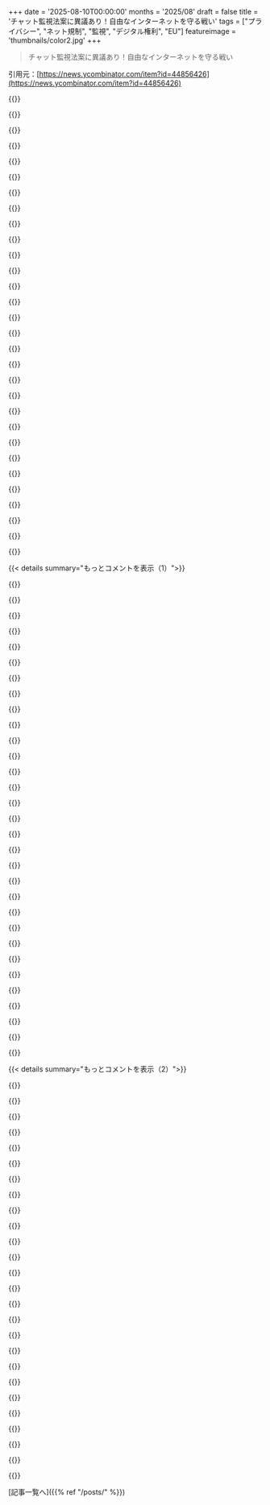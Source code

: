 +++
date = '2025-08-10T00:00:00'
months = '2025/08'
draft = false
title = 'チャット監視法案に異議あり！自由なインターネットを守る戦い'
tags = ["プライバシー", "ネット規制", "監視", "デジタル権利", "EU"]
featureimage = 'thumbnails/color2.jpg'
+++

> チャット監視法案に異議あり！自由なインターネットを守る戦い

引用元：[https://news.ycombinator.com/item?id=44856426](https://news.ycombinator.com/item?id=44856426)




{{<matomeQuote body="欧州議会がポルノの強制年齢確認と、それに違反したら懲役刑っていう法律に賛成したんだ。Amendment 186っていう修正案で、なぜか報道機関や団体もほとんど見逃してるみたい。承認された条文には「オンラインでポルノコンテンツを配布する際、子供がアクセスするのを効果的に防ぐための堅牢で効果的な年齢確認ツールを導入しない場合、最低1年の最長懲役刑が科せられる」って書いてある。まだ法律にはなってないけど、ほとんど第2読会には行かないだろうから、このまま法制化されそうだよ。これは阻止しなくちゃね！<br>[1] https://www.europarl.europa.eu/doceo/document/TA-10-2025-011..." userName="throwaway89201" createdAt="2025/08/10 20:34:54" color="#ff5c5c">}}




{{<matomeQuote body="個人的にはポルノの年齢確認には賛成だよ。でも、Redditみたいにほとんど何でもかんでも年齢確認するってのは最悪だと思うね。" userName="steve_taylor" createdAt="2025/08/11 02:59:18" color="">}}




{{<matomeQuote body="それは逆だと思うな。ポルノに実害があるって誰も証明してないけど、SNSはティーンエイジャーをめちゃくちゃにしてるじゃん。子どもたちがSNSでいじめられたり、もっとひどい目に遭うくらいならポルノを見る方がマシだよ。それにFacebookやRedditならクレジットカードでの年齢確認とかもまだ信用できるけど、ポルノサイトに個人情報なんて絶対渡したくないし。マジでバカげた法律だ。" userName="IshKebab" createdAt="2025/08/11 08:01:13" color="#45d325">}}




{{<matomeQuote body="「最大で少なくとも1年」って？法律がこんなに矛盾してるなんて、何か賞でももらえるの？" userName="MrDrMcCoy" createdAt="2025/08/10 20:50:05" color="">}}




{{<matomeQuote body="＞ポルノに実害があるって誰も証明してない<br>それはごまかしで嘘だよ。ポルノが現実の関係を反映してないし、感情的な満足感がないから、常習者はどんどん極端で不快でニッチなコンテンツにハマっていくのは常識だ。それが成長期のティーンエイジャーにどんな影響を与えるか想像してみてよ。大人にとっても有害だね。でも、政府による管理、検閲、インターネットの集中化は解決策じゃない。IDチェックは子供を守らないし、自由で開かれたインターネットを破壊するだけだよ。" userName="uyzstvqs" createdAt="2025/08/11 10:04:19" color="#38d3d3">}}




{{<matomeQuote body="メンバー国がこれを国内法に落とし込むんだよ。だから、彼らは最大で1年以上の刑罰を導入する必要があるってこと（ただし、1年未満はダメ）。判事が適用する最終的な法律は「最大で例えば14ヶ月」って読むことになるんだよ。" userName="throwaway89201" createdAt="2025/08/10 20:59:12" color="#ff33a1">}}




{{<matomeQuote body="最大が1年なら、それ以上にはならないんじゃないの？" userName="ryankrage77" createdAt="2025/08/10 21:27:36" color="">}}




{{<matomeQuote body="「最高刑罰は最低でも1年でなければならない」って意味みたいだね。つまり、メンバー国は最高刑罰を1年未満に設定できないってこと。ややこしいけど、そう解釈するしかないね。" userName="rkomorn" createdAt="2025/08/10 21:29:10" color="">}}




{{<matomeQuote body="EUは個人情報を保護すると言いつつ、銀行などの信頼できる機関だけがアクセスできるとか言って、結局は怪しいサイトにアップロードさせる気かよって皮肉ってるんだね。濫用や個人情報盗難を防ぐって言ってるけど、結局は利用されそう。" userName="torginus" createdAt="2025/08/11 11:41:03" color="">}}




{{<matomeQuote body="InstagramやTikTokとかのSNSに年齢制限をかけるのは、ティーンエイジャーのメンタルヘルスに良いかもしれないって思うわ。" userName="ngruhn" createdAt="2025/08/11 03:16:55" color="">}}




{{<matomeQuote body="ポルノが実際の人間関係を代表してないってのは、当たり前じゃん。バットマンが実在する億万長者じゃないって言うのと同じだよ。ポルノが感情的に満たされないとか、エスカレートするって言うけど、それって「常識」じゃないし嘘だよ。ほとんどの人がポルノ見てるのに、何が問題なんだ？" userName="IshKebab" createdAt="2025/08/11 10:10:12" color="">}}




{{<matomeQuote body="そうだよな。でも、こんな「犯罪」でたった1分でも刑務所に入ること自体、ありえない話だろ。" userName="H8crilA" createdAt="2025/08/11 01:00:55" color="">}}




{{<matomeQuote body="この法律で価値があるものは何も失われないって言うけどさ、ポルノが俺にとって悪いって決めたからって、プライバシーの価値がなくなるわけじゃないだろ？" userName="snozolli" createdAt="2025/08/11 01:12:49" color="">}}




{{<matomeQuote body="製作してる奴らを追及しろよ。サービスやインフラ提供者を煩わせるのはやめろって。そんなことするのは怠慢か、それとも悪意があるのかどっちかだろ。" userName="mathiaspoint" createdAt="2025/08/11 01:03:45" color="">}}




{{<matomeQuote body="もう少し詳しく説明すると、この記事の3条2項aは議会が追加したんだ（委員会提案じゃない）。でも、同条1項は「加盟国は、2項から8項で言及される意図的な行為が罰せられるよう必要な措置を取るものとする」って変更されてるんだよ。つまり、年齢確認なしでポルノを置く意図的な行為だけを意味してるのか？忘れたふりすればいいのか？どうやって意図的な行為を証明するんだ？過失や重過失ってのもあるから、頼まれてもやらなかった場合にそうなるってことかな。" userName="Svip" createdAt="2025/08/11 08:52:21" color="#38d3d3">}}




{{<matomeQuote body="ポルノ動画にたくさん触れると、感受性が低くなって、より過激で特殊なコンテンツじゃないと興奮しなくなるって研究結果があるんだって。ポルノサイトがインセストとかエキシビジョニズム、非同意のインタラクションとか身体的虐待まで促進してるのを見れば明らかだよね。こういうのが健全な関係に居場所がないのは当たり前で、特に影響されやすいティーンエイジャーが定期的に見ると、こういう行為が普通だと認識するようになるってのは基本的な心理学だ。ほとんどの大人がポルノ見てるし、若い世代で深刻な孤独の流行や「フックアップ文化」の増加があるけど、これって偶然なのかな？<br>[1] https://pmc.ncbi.nlm.nih.gov/articles/PMC5039517/<br>[2] Just go to one of those websites. I’m not going to do that, neither am I going to link to that here.<br>[3] https://www.statista.com/statistics/1402222/us-adults-pornog..." userName="uyzstvqs" createdAt="2025/08/11 11:01:17" color="#785bff">}}




{{<matomeQuote body="親が望めば、子供の利用を制限できるんだよ。俺は自分の子供たちを監視して、テクノロジーの適切な使い方を教えたいし、もちろん性教育もね。だって、18歳になるまでポルノサイトを禁止したって、問題が解決するわけじゃないだろ。教育が大事なんだよ。残念ながら、性とか他のことに関しても、まだ1900年代のメンタリティが残ってるよな。今日の18歳なんてほとんどがもう童貞じゃないのに、ポルノは見ちゃダメってか？まあ、そんな感じだよな。" userName="alerighi" createdAt="2025/08/11 07:44:24" color="#38d3d3">}}




{{<matomeQuote body="俺、この法案にちょっと賛成してるんだけど、俺って頭おかしいのかな？インターネット上のアダルトコンテンツへのアクセスしやすさは、マジで大問題だと思うんだけど。" userName="gershy" createdAt="2025/08/11 14:10:38" color="">}}




{{<matomeQuote body="研究を何も示さずに「ポルノは無害だ」なんて言い切って、こっちに「有害じゃないって証明しろ」って求めるの、マジ勘弁してくれよな。最初に「無害だ」って言ったのはお前なんだから、証明責任はお前にあるんだぜ。" userName="ost-ing" createdAt="2025/08/11 11:17:49" color="">}}




{{<matomeQuote body="意図的な行為って、検察官にとっては朝飯前だろ。Dropboxのパスワード忘れちゃった！みたいなのは別として、年齢確認しないポルノサイトが意図的じゃないって言い張るのは無理あると思うぜ。" userName="NoboruWataya" createdAt="2025/08/11 10:17:13" color="#785bff">}}




{{<matomeQuote body="ヨーロッパ委員会は、EU全体で使える統一的な年齢認証の仕組みを開発中らしいぜ。https://ageverification.dev/ に詳細があるけど、これはユーザーがBigBootyXXX.comみたいなサイトでパスポートとかアカウント不要で、年齢確認システムがTRUE/FALSEを返すって仕組みなんだって。プライバシーに配慮してるんだな。" userName="Lasokki" createdAt="2025/08/11 15:40:21" color="#ff5c5c">}}




{{<matomeQuote body="原則には反対しないけど、こんなのまともにやる方法ないだろ。どれだけセキュアだって言われても、結局脆弱性の温床になるだけだし。ネットでいたちごっこなんて無理なんだよ。どんどん裏サイトに流れるだけで、そこはモデレーションもガバガバになって、内容ももっと過激になるだけだろ。それに検閲の悪い前例にもなるしな。UKではRedditの依存症対策subredditが年齢制限された例もあるし、もっとひどくなるぜ。" userName="microsoftedging" createdAt="2025/08/11 14:37:41" color="#45d325">}}




{{<matomeQuote body="この法律が好きじゃないとしても（俺はどっちでもいいけど）、法律が破られたら個人が責任を負うべきって原則は大事だと思うぜ。じゃないと、結局罰金だけで済んで、企業は違反し放題になっちゃう。例えば、Experianの連中は、データ侵害のせいで牢屋に行くべきだったと思うね。" userName="bigfudge" createdAt="2025/08/11 11:35:34" color="#785bff">}}




{{<matomeQuote body="同感だよ。もし年齢認証法が必要なら、ポルノサイトより一定規模以上のSNSに適用すべきだね。でもID必須はダメだよ。それより、ウェブサイトがヘッダーでコンテンツの種類をタグ付けして、ネットワークレベル（ファイアウォールとか）やデバイスレベルでサードパーティのフィルタリングソリューションを使う方がずっといいと思うぜ。" userName="fc417fc802" createdAt="2025/08/11 04:27:03" color="#ff5c5c">}}




{{<matomeQuote body="「最長期間」ってのは特定の法的概念で、「最低1年」は数値的な制約のことだろ。言い換えれば、`if(maxTerm ＞= 1) { // law implementation OK! }`ってことさ。" userName="TeMPOraL" createdAt="2025/08/11 11:41:32" color="">}}




{{<matomeQuote body="結局、「子供のために」ってのは、あらゆる悪い行いを正当化するために昔から使われてきた口実なんだよな。お前が言うように皮肉な話だよ。あと銀行は一番脆弱だったりする。なんでだろうな？俺がペンテスターだった頃、銀行は主要なクライアントで、コードはダメなことが多かったんだ。だから銀行がプライバシーの模範だって言うのは、二重に皮肉だよな。" userName="sillysaurusx" createdAt="2025/08/11 13:36:39" color="#ff5c5c">}}




{{<matomeQuote body="彼らの混乱は数値比較のやり方じゃなくて、「最長禁固刑」が同時に最低期間も含むのはどういう意味かってことだろ。「最長期間」ってのが、実際に誰かが投獄される一番長い期間じゃないなら、それって一体なんなんだ？もっと短い期間もあるってことなのか？" userName="rimunroe" createdAt="2025/08/11 14:03:53" color="">}}




{{<matomeQuote body="EU市民として、EU議会が全ての国に法律を押し付けることにめっちゃ腹が立ってるよ。もう独立国家なんてないのか？連邦政府と州の違いもほとんどないじゃん。まるで占領されてるみたいだ。" userName="throwaway274592" createdAt="2025/08/11 14:15:43" color="#ff5c5c">}}




{{<matomeQuote body="俺はフランス人だけど、どの馬鹿も、自称左派ですら賛成してるよ。GrapheneOS (https://grapheneos.org/donate)に毎月寄付する以外、何もできない。俺にとって民主主義は死んだ。" userName="Disposal8433" createdAt="2025/08/10 19:05:26" color="#38d3d3">}}




{{<matomeQuote body="フランスはインターネットに関してはマジで後退的だよ。状況を悪化させる法律はたいてい全政党が賛成する（隣接権や海賊版対策法とかね）。ちゃんとした理由なんてないと思う。" userName="realusername" createdAt="2025/08/10 19:32:41" color="">}}




{{< details summary="もっとコメントを表示（1）">}}

{{<matomeQuote body="その国はカトリックが主流なんだ。だから、性的なコンテンツに対する厳格な見方と、宗教内の司祭による性的虐待を無視しようとすること、その宗教が司祭たちをかばうことが問題じゃないんだよ。いや、問題なのはインターネットが児童虐待者を生み出しているってこと。それに、アフリカや中東からの移民によるテロ攻撃への人種差別的な恐怖も相まってんだ。君の周りにはたくさんの見て見ぬふりがあるってことだね…" userName="KennyBlanken" createdAt="2025/08/10 19:48:10" color="#38d3d3">}}




{{<matomeQuote body="君が「自称左派」と呼ぶのが何かわからないけど、本当の左派（LFI）はチャット監視を支持してないよ。" userName="medlazik" createdAt="2025/08/10 20:03:14" color="">}}




{{<matomeQuote body="MEPに連絡するのは、少なくとも試す価値がありそうだね。たいていこういうことだと、俺が投票したい政党はすでに俺の望むように投票してくれるんだ。（この場合はさらに良いことに、与党が俺のじゃないのに、俺の国は反対してるんだ。）" userName="Vinnl" createdAt="2025/08/10 20:00:39" color="">}}




{{<matomeQuote body="民主主義を大切にするなら、適当なウェブサイトは信用しない方がいいよ。もちろんフランスの左派（少なくともEELV/LFI）はこれを支持しないだろうね。彼らが何を主張しているか（彼らと他の政党もね）少しでも知っていれば、これは当たり前のはずだよ。もし民主主義が君にとって重要なら、知っておくべきだね。" userName="forty" createdAt="2025/08/10 22:30:22" color="#ff5c5c">}}




{{<matomeQuote body="なんでそれが当たり前なのか、ちょっと説明してくれる？<br>前回確認した時、LFIは賛成でEELVは反対だったよ。https://mepwatch.eu/9/vote.html?v=167712&country=fr" userName="_ache_" createdAt="2025/08/11 22:17:29" color="#ff33a1">}}




{{<matomeQuote body="これって左右の対立じゃないんだよ。プライバシー支持派は右派と反体制左派のミックス。監視を支持してるのは主流派のキャリア政治家で、Ylva Johanssonみたいな左派もいる。Pirate Partyみたいな反体制左派とは違うんだ。これを左右問題にするのはやめようぜ、そうしたら負けるからな。" userName="uyzstvqs" createdAt="2025/08/11 10:19:41" color="#ff5733">}}




{{<matomeQuote body="彼らが”いわゆる左派”って呼んでるのは、たぶんリベラルたちのことだろうね。" userName="OldfieldFund" createdAt="2025/08/10 20:16:06" color="">}}




{{<matomeQuote body="そもそもの原因は広告ベースのソーシャルメディアなんだよ。China以外は誰も規制できなかったせいで、今こうやって過剰修正が起きてる。解決策はMetaやTikTok、YouTubeを規制することだ。それが議論されない限り、両者からパフォーマンス的なバカなことしか出てこないだろうな。" userName="JumpCrisscross" createdAt="2025/08/10 21:36:12" color="#ff33a1">}}




{{<matomeQuote body="いわゆる左派に何を期待する？右派だけが権力や支配を求めると思う？俺の経験だと左派も同じくらい、いやそれ以上に望んでるよ。左派・中道左派は長く権力にいて、それを維持したいんだ。こういう法律は、権力側が支配力を増すのに役立つ。UK版の法律は、すぐに警察の取り締まり動画をブロックしたろ [0]。力のない側は言論統制を支持しない。権力が移ると考えも変わる。だから西側では右が検閲して左が自由の守護者と思われてるけど、それは昔の話で、誰も自分が悪役になったとは認めたくないんだ。政治は一直線じゃなく、蹄鉄（Horseshoe）なんだよ。真ん中にいるのは普通の人々で、両端には権力を求めるSociopathsがいる。歴史上、右のFascistsと左のCommunistsが似たような結果になるのはそのためだ。（非合法政党、集中キャンプ、Genocideとか）。<br>[0] https://www.dailymail.co.uk/news/article-14945805/Online-Saf..." userName="RansomStark" createdAt="2025/08/11 07:55:43" color="#ff5733">}}




{{<matomeQuote body="誰も彼らを”左派”とは呼ばないだろ、特にMacron政権の2期目じゃ。Walkers（とか新しい呼び方）は、右派的な意味でのリベラルとして完全に固まってるしね（”下層”的な意味じゃなく）。" userName="BlueTemplar" createdAt="2025/08/10 21:06:31" color="#785bff">}}




{{<matomeQuote body="左派とか右派って、もはや民主主義の根幹であるリベラルな価値観（伝統的なリベラルとかね）とは関係なくなっちゃったんだよ。自由にコミュニケーションできないと民主主義なんて成り立たないと思う。それは言論の自由だけじゃなくて、匿名性とプライバシーの権利も含まれるんだ。" userName="SilverElfin" createdAt="2025/08/10 21:59:44" color="#45d325">}}




{{<matomeQuote body="PRCのソーシャルメディアにどんな印象持ってて、状況が違うって思うの？俺の経験だと、消費主義とインフルエンサー主義のゴミ溜めだし、欧米メディアと同じくらいフェイクニュースが多いよ。Taiwanにも常に漏れ出してきてるし、特に選挙の時はひどいね。" userName="komali2" createdAt="2025/08/11 01:00:44" color="#45d325">}}




{{<matomeQuote body="フランス人として言わせてもらうと、君は間違ってるよ。フランス人は宗教とか潔癖な考えはないし、ヌーディストビーチもあるくらい。セックスの話も普通にする。だから全然関係ない。フランス人のほとんどは、国に導かれ守られるべき子供なんだよ。国がなければ迷子。ニュースでも”政府が解決してくれない！助けて！”って言うくらい。だから彼らは国家を受け入れる。小さな抗議活動はするけど、結局は国が勝つことが多い。これは学習性無力感で、国家と国民の間の悲しくて毒のある関係なんだ。" userName="rdm_blackhole" createdAt="2025/08/10 20:02:22" color="#38d3d3">}}




{{<matomeQuote body="これって、プロバイダーがメッセージを任意でスキャンするのを許可して、E2E暗号化を壊さない一時的な措置の延長じゃないの？" userName="forty" createdAt="2025/08/12 21:47:54" color="#785bff">}}




{{<matomeQuote body="チャットコントロールは、政府ができて以来ずっと政府の最優先事項だったことに注目してくれ。Roman Empireだって、私的なクラブを革命の元と見て禁止したんだからな。" userName="thaumasiotes" createdAt="2025/08/10 21:05:33" color="#ff5c5c">}}




{{<matomeQuote body="政治家をバカ扱いしてる感じがするね。一般人がもっと監視を望むなんて驚きだけど、もし本当ならなんでだろう？" userName="torginus" createdAt="2025/08/11 11:44:02" color="">}}




{{<matomeQuote body="みんなが監視を望んでるというより、無関心なんだと思う。直接、悪い影響が出ないと誰も気にしないよ。昔から変わらないね。" userName="BaseBaal" createdAt="2025/08/11 12:22:28" color="">}}




{{<matomeQuote body="既成の右翼がプライバシー推進派なの？" userName="mnbpdx" createdAt="2025/08/11 20:59:13" color="">}}




{{<matomeQuote body="アメリカが証明したように、彼らは正しかったんだ。" userName="fc417fc802" createdAt="2025/08/11 04:52:53" color="">}}




{{<matomeQuote body="いずれGrapheneOSも狙われるんだろうね。デバイス利用にハードウェア認証が必須になって、政府公認OSしか使えなくなったり、GrapheneOSみたいな機能を持つデバイス所持で投獄されたりするかも。そんな日が来たら悲しいな。" userName="latentsea" createdAt="2025/08/11 06:36:57" color="#ff33a1">}}




{{<matomeQuote body="みんな、この議論の前提を捨てられないかな？年齢確認の法律は、右派は政府規制に反対だから反対？警察組合がロビー活動した警察予算増額の法律は、左派は政府支出や組合を支持するから賛成？彼らの立場に一貫性はない。その時々の連立で変わるだけだ。" userName="AnthonyMouse" createdAt="2025/08/10 21:42:41" color="#38d3d3">}}




{{<matomeQuote body="それは違う！欧州議会の主要左派政党である「The Left」と「Greens/EFA」はチャット監視に反対してるよ！残念ながらウェブサイトでは議員の立場が国の政府の立場と同じに表示されてたけど、それは明らかにデタラメ！今は修正されたけど、もう手遅れだ…。<br>それにしても、お互いを嫌い合ってるリベラル、反欧州、左翼政党まで含めて、フランスの全MEPが同じ色で塗られてるのを見て、少しは疑わなかった？何かおかしいって気づくべきだよね。" userName="andrepd" createdAt="2025/08/11 10:15:15" color="#ff5c5c">}}




{{<matomeQuote body="代わりにhttps://edri.orgに寄付するのを考えてみて。" userName="fsflover" createdAt="2025/08/10 22:15:31" color="">}}




{{<matomeQuote body="これは新自由主義の終着点を見ているんだと思う。現代の全政党の基本的な合意点だからね。" userName="komali2" createdAt="2025/08/11 01:02:36" color="">}}




{{<matomeQuote body="いわゆる左派は、元のナショナル・ソーシャリストと同じくらい左派だよ。彼らは国家、安全保障、国、メディアに関してほぼ同じ見解を持ってて、ただ全面的な支配を望んでる。それは国に関係なく、自分たちを左派と呼ぶすべての政党に当てはまるね。" userName="miroljub" createdAt="2025/08/11 13:08:02" color="">}}




{{<matomeQuote body="違うよ。MEP全員が賛成してるわけじゃない。国の政府の立場がMEP全員の意見とされてるけど、それっておかしいでしょ。" userName="wazoox" createdAt="2025/08/10 20:05:30" color="#ff33a1">}}




{{<matomeQuote body="そうだよ。『自分でアプリを入れられない団塊世代』と、『プライバシーを理解してる人たち』の戦いって感じ。一般人はその中間だね。" userName="raverbashing" createdAt="2025/08/11 11:44:24" color="">}}




{{<matomeQuote body="これはおかしいよ。MP全員が賛成するなんてありえないし、彼らは何も合意しないんだから。多分、国が支持してるって事実をMP全員に当てはめたんだと思うよ。" userName="thrance" createdAt="2025/08/10 20:59:04" color="#38d3d3">}}




{{<matomeQuote body="このサイトは誤解を招くから注意して。<br>EU CouncilはEU Parliamentより権力があるんだ。Councilがこの規制を推してるけど、サイトはMEPの立場を誤って伝えてるよ。MEPは反対してるだろうけど、議会に止める力があるかは別の話だね。" userName="lucideer" createdAt="2025/08/10 19:47:47" color="#45d325">}}




{{<matomeQuote body="法律を通すにはEU Councilと欧州議会の両方が合意しなきゃいけないんだ。議会は市民を代表する共同立法者なんだよ。Chat Controlについては、デンマークが提案を再燃させて、理事会レベルで支持が大きくなってる。10月14日に急ぎの投票もあるから、理事会レベル以外もターゲットにするのが賢明だね。" userName="x775" createdAt="2025/08/10 20:15:16" color="#38d3d3">}}

{{</details>}}




{{< details summary="もっとコメントを表示（2）">}}

{{<matomeQuote body="EU Parliamentは共同立法者じゃないよ。EU委員会が法案を提案して、議会は承認か拒否しかできないんだ。<br>EU Councilは加盟国、EU CommissionはEU、EU Parliamentは市民を代表してる。アメリカにはEU Commissionみたいな選出されてない機関はないよね。" userName="sampo" createdAt="2025/08/11 09:52:37" color="#785bff">}}




{{<matomeQuote body="これはつまり、議会は法律を撤回できないってことなんだ。委員会が主導しない限り、一度可決されたら撤回できない。IRAがThatcherに言ったように、「君は毎回運が必要だけど、彼らは一度でいい」ってことさ。" userName="andrepd" createdAt="2025/08/11 10:26:30" color="#ff33a1">}}




{{<matomeQuote body="EU Commissionは執行機関だから、アメリカのExecutive Departmentsみたいなものかな。" userName="cccbbbaaa" createdAt="2025/08/11 13:16:01" color="">}}




{{<matomeQuote body="議会に発言権がないって言ってるわけじゃないよ。ウェブサイトのMEPに関する情報が間違ってるって言いたかっただけだからね。" userName="lucideer" createdAt="2025/08/10 21:02:02" color="">}}




{{<matomeQuote body="共同立法者ってのは誤解を招くね。議会はCommissionの提案を承認か拒否しかできないんじゃないかな。一度通れば撤回できない「ラチェット」みたいなものだってことさ。" userName="like_any_other" createdAt="2025/08/11 09:13:19" color="#38d3d3">}}




{{<matomeQuote body="勘違いしてたらごめんね。でも、俺の理解だと法律を提案できるのは欧州理事会（Council）だけで、欧州議会（Parliament）は提案を受け入れるか拒否するだけだろ？<br>EU Council（EU各国首脳会議）：提案する<br>Council of the EU（EU各国閣僚理事会）：提案する<br>EU Commission：立法を提案する<br>EU Parliament：立法を承認する" userName="sampo" createdAt="2025/08/11 09:45:09" color="#ff5c5c">}}




{{<matomeQuote body="君が言ってるのは欧州連合理事会（Council of the EU）のことだろ。欧州理事会（EUCO）は別の機関だよ。細かいことだけどね。<br>https://www.consilium.europa.eu/en/council-eu/decision-makin..." userName="Nemo_bis" createdAt="2025/08/10 22:09:44" color="#ff33a1">}}




{{<matomeQuote body="全く同感だわ。こんなウェブサイトどうやって作ったんだ？EUの仕組みを理解してないに違いない。ドイツが「未定」ってなってるなら欧州理事会（Council）の話だろ。96人の欧州議会議員（MEP）は幅広い政党から選ばれてるんだから、ほとんどの議員はとっくに賛成か反対か決めてるはずだ。" userName="beberlei" createdAt="2025/08/10 19:57:05" color="">}}




{{<matomeQuote body="個人的には、こういう細かいことにこだわりすぎるとメッセージの本質がぼやけると思うんだ。欧州委員会（EC）がこれを推し進めてるのは分かるけど、欧州委員会は国民を代表してない。それは欧州議会議員（MEP）の仕事だろ。だから、各国の欧州議会議員のリストを作って、その国の立場に合わせて色分けするとか、個人的な意見が分かればそれも表示するとかすればいいんじゃないか。" userName="elric" createdAt="2025/08/11 06:40:02" color="#ff5c5c">}}




{{<matomeQuote body="欧州委員会（EC）は国民を代表していない、それは欧州議会議員（MEP）の仕事だというけど、欧州理事会（European Council）は各加盟国の首脳で構成されてるんだぜ。彼らは文字通り、各国で国民に選ばれた人たちだろ。もし彼らが国民を代表してないなら、その国の民主主義が壊れてるってことになる（イギリスみたいな場合は同意するけど）。俺はもっと一般的な話をしてるんだよ。<br>https://www.consilium.europa.eu/en/european-council/" userName="munksbeer" createdAt="2025/08/11 07:49:22" color="">}}




{{<matomeQuote body="俺は欧州理事会（Council）の話をしてたんじゃなくて、欧州委員会（Commission）のことだ。略称が紛らわしくて申し訳ない。要は、欧州委員会の連中は選挙や政治的結果からすごく遠い存在で、普通の人がどんなものか全く分かってないタイプみたいなんだよ。" userName="elric" createdAt="2025/08/11 08:16:45" color="">}}




{{<matomeQuote body="君はもっと分かってないな。欧州委員会（Commission）は欧州理事会（Council）の指示で動くんだよ。だから、この件の主導権を握ってるのは加盟国であって、欧州委員会じゃない。" userName="munksbeer" createdAt="2025/08/11 10:51:04" color="#ff33a1">}}




{{<matomeQuote body="じゃあ、こう言うことか。各国は国内選挙で政治家を選び、その一部（通常は首相）が欧州理事会（European Council）を形成し、彼らが欧州委員会委員長を指名し、各国の現政権が選挙で選ばれてない欧州委員を一人ずつ欧州委員会（Commission）に推薦する。やっぱり、欧州委員会が国民を代表してないって言うのは正しいと思うぜ。誰も彼らに投票してないんだから。Wikipediaによると、この見方は俺をユーロ懐疑派にするらしい。でも、俺はそうは思ってない。ヨーロッパ諸国の協力には大賛成だ。ただ、選挙で選ばれてない政府の役人が、何の政治的影響も責任もなく、基本的な自由を侵害するような広範な法律を決めることには、非常に懐疑的だ。" userName="elric" createdAt="2025/08/11 12:02:20" color="#ff5733">}}




{{<matomeQuote body="この手の議論は科学的じゃないから、どんな主張でもできてしまうけどね。でも、選挙で選ばれた国家元首（加盟国の政府）がこれを推進し、選挙で選ばれた欧州議会（MEP）が承認するっていう流れは、筋が通ってるだろ。欧州委員会（Commission）は単なる公務員で、欧州理事会（Council）の指示に従って、選挙で選ばれた欧州議会に法律を提案してるんだ。これより良い構造なんて想像できないな。選挙で選ばれた加盟国の政府が常に政策を主導すべきだし、彼らは通常の国内の組織や公務員とは別の方法でそれを実現する必要があるから、欧州委員会を作ったんだ。国民も最終投票で代表されていると感じたいから、欧州議会を作ったんだよ。君ならどんな構造にするんだ？" userName="munksbeer" createdAt="2025/08/11 15:33:38" color="#ff5733">}}




{{<matomeQuote body="反論させてくれ。欧州委員会委員長のウルズラ・フォン・デア・ライエンは、欧州委員会（European Commission）と欧州理事会（European Council）の両方に席があるんだ。そして、このチャット監視を推進する主要な力は、まさにウルズラ・フォン・デア・ライエン自身なんだよ。" userName="vaylian" createdAt="2025/08/11 11:16:53" color="#45d325">}}




{{<matomeQuote body="UvdLがチャット監視の原動力だなんて、お前はナイーブすぎだぜ。これは各国政府から来てんだよ。反対したいなら、政治家に手紙書けよ。" userName="munksbeer" createdAt="2025/08/11 16:38:48" color="#45d325">}}




{{<matomeQuote body="トランプとフォン・デア・ライエンが地球上で最も強力な存在を代表して会うなんて、本当に悲しい状況だよな。片方は1年足らず前に民主的に正当化されたのに、もう片方は人生で一度も選挙に出たことがないんだから。" userName="andrepd" createdAt="2025/08/11 10:29:01" color="">}}




{{<matomeQuote body="サイト全体がなんか変なコードっぽい見た目なんだよな。このサイトの情報も、かなり幻覚っぽいんじゃないかって思うんだけど。" userName="joks" createdAt="2025/08/10 20:45:14" color="">}}




{{<matomeQuote body="これは俺たちの世代の主要な戦いの一つだね。SignalやWhatsApp、e2eeが侵害されたら、短期間だけ犯罪者だけが暗号化を使えるようになるよ。俺たちが個人のプライバシーが人権だと気づくまでね。市民社会の範囲で可能な限り最大のプライバシーのために戦うべきだと俺は思う。監視は自由社会の最後の手段だよ。" userName="josh2600" createdAt="2025/08/10 21:40:19" color="#ff5733">}}




{{<matomeQuote body="＞”WhatsApp”は今回の議論に含めないでほしいな。あのアプリはスパイウェアだし、実際の会話がどうでもよくなるくらいメタデータを集めてるんだ。”e2ee”アプリなのにパーソナライズ広告を導入するなんて、大胆にもほどがあるぜ。" userName="mvieira38" createdAt="2025/08/11 13:03:21" color="#38d3d3">}}




{{<matomeQuote body="それに、毎週復号されたチャットを全部Googleにアップロードしてるらしいぞ。" userName="immibis" createdAt="2025/08/12 12:52:05" color="#38d3d3">}}




{{<matomeQuote body="俺には、ヨーロッパ人がこの変なEUの疑似政府みたいなものと、実際に（銃弾や大砲で）戦う必要があるように聞こえるね。俺にとっては彼らにとっての負け戦みたいに思えるけどな。" userName="msgodel" createdAt="2025/08/11 11:05:43" color="">}}




{{<matomeQuote body="イギリスはEUを離脱したのに、インターネットに関してEUとすごく似たような危険なナンセンス法案を推し進めてるんだ。だからこれは明らかにEUだけの話じゃないぜ。" userName="Tainnor" createdAt="2025/08/11 20:27:19" color="#785bff">}}




{{<matomeQuote body="多くのヨーロッパ人は、また全体主義体制から俺たちを救いにロシアが来るのをただ待ってるだけだよ。" userName="miroljub" createdAt="2025/08/11 13:11:14" color="">}}




{{<matomeQuote body="代替案なんてないよな。ロシアは言うまでもなくダメだ。EUの規則はどんどん厳しくなってるし、デジタルユーロやEU市場への強制投資がどうなるか見てみようぜ。EUは老害と現実離れした左翼に支配されてる。極右も解決策じゃないし、小国のEU議員はほとんどがただのベンチウォーマーで、取るに足らない存在だよ。" userName="kvgr" createdAt="2025/08/11 13:31:14" color="#ff33a1">}}

{{</details>}}



[記事一覧へ]({{% ref "/posts/" %}})
